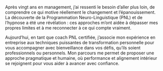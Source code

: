 Après vingt ans en management, j’ai ressenti le besoin d’aller plus loin, de comprendre ce qui motive réellement le changement et l’épanouissement. La découverte de la Programmation Neuro-Linguistique (PNL) et de l’hypnose a été une révélation : ces approches m’ont aidée à dépasser mes propres limites et à me reconnecter à ce qui compte vraiment.

Aujourd’hui, en tant que coach PNL certifiée, j’associe mon expérience en entreprise aux techniques puissantes de transformation personnelle pour vous accompagner avec bienveillance dans vos défis, qu’ils soient professionnels ou personnels. Mon parcours me permet de proposer une approche pragmatique et humaine, où performance et alignement intérieur se rejoignent pour vous aider à avancer avec confiance.
